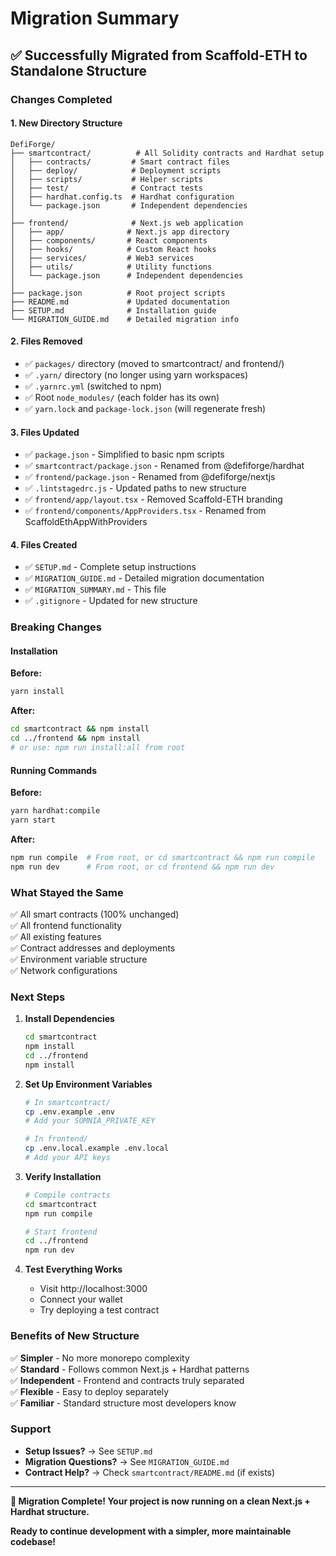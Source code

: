 # Migration Summary

## ✅ Successfully Migrated from Scaffold-ETH to Standalone Structure

### Changes Completed

#### 1. **New Directory Structure**
```
DefiForge/
├── smartcontract/          # All Solidity contracts and Hardhat setup
│   ├── contracts/         # Smart contract files
│   ├── deploy/            # Deployment scripts
│   ├── scripts/           # Helper scripts
│   ├── test/              # Contract tests
│   ├── hardhat.config.ts  # Hardhat configuration
│   └── package.json       # Independent dependencies
│
├── frontend/              # Next.js web application
│   ├── app/              # Next.js app directory
│   ├── components/       # React components
│   ├── hooks/            # Custom React hooks
│   ├── services/         # Web3 services
│   ├── utils/            # Utility functions
│   └── package.json      # Independent dependencies
│
├── package.json          # Root project scripts
├── README.md             # Updated documentation
├── SETUP.md              # Installation guide
└── MIGRATION_GUIDE.md    # Detailed migration info
```

#### 2. **Files Removed**
- ✅ `packages/` directory (moved to smartcontract/ and frontend/)
- ✅ `.yarn/` directory (no longer using yarn workspaces)
- ✅ `.yarnrc.yml` (switched to npm)
- ✅ Root `node_modules/` (each folder has its own)
- ✅ `yarn.lock` and `package-lock.json` (will regenerate fresh)

#### 3. **Files Updated**
- ✅ `package.json` - Simplified to basic npm scripts
- ✅ `smartcontract/package.json` - Renamed from @defiforge/hardhat
- ✅ `frontend/package.json` - Renamed from @defiforge/nextjs
- ✅ `.lintstagedrc.js` - Updated paths to new structure
- ✅ `frontend/app/layout.tsx` - Removed Scaffold-ETH branding
- ✅ `frontend/components/AppProviders.tsx` - Renamed from ScaffoldEthAppWithProviders

#### 4. **Files Created**
- ✅ `SETUP.md` - Complete setup instructions
- ✅ `MIGRATION_GUIDE.md` - Detailed migration documentation
- ✅ `MIGRATION_SUMMARY.md` - This file
- ✅ `.gitignore` - Updated for new structure

### Breaking Changes

#### Installation
**Before:**
```bash
yarn install
```

**After:**
```bash
cd smartcontract && npm install
cd ../frontend && npm install
# or use: npm run install:all from root
```

#### Running Commands
**Before:**
```bash
yarn hardhat:compile
yarn start
```

**After:**
```bash
npm run compile  # From root, or cd smartcontract && npm run compile
npm run dev      # From root, or cd frontend && npm run dev
```

### What Stayed the Same

✅ All smart contracts (100% unchanged)  
✅ All frontend functionality  
✅ All existing features  
✅ Contract addresses and deployments  
✅ Environment variable structure  
✅ Network configurations  

### Next Steps

1. **Install Dependencies**
   ```bash
   cd smartcontract
   npm install
   cd ../frontend
   npm install
   ```

2. **Set Up Environment Variables**
   ```bash
   # In smartcontract/
   cp .env.example .env
   # Add your SOMNIA_PRIVATE_KEY
   
   # In frontend/
   cp .env.local.example .env.local
   # Add your API keys
   ```

3. **Verify Installation**
   ```bash
   # Compile contracts
   cd smartcontract
   npm run compile
   
   # Start frontend
   cd ../frontend
   npm run dev
   ```

4. **Test Everything Works**
   - Visit http://localhost:3000
   - Connect your wallet
   - Try deploying a test contract

### Benefits of New Structure

✅ **Simpler** - No more monorepo complexity  
✅ **Standard** - Follows common Next.js + Hardhat patterns  
✅ **Independent** - Frontend and contracts truly separated  
✅ **Flexible** - Easy to deploy separately  
✅ **Familiar** - Standard structure most developers know  

### Support

- **Setup Issues?** → See `SETUP.md`
- **Migration Questions?** → See `MIGRATION_GUIDE.md`
- **Contract Help?** → Check `smartcontract/README.md` (if exists)

---

**🎉 Migration Complete! Your project is now running on a clean Next.js + Hardhat structure.**

**Ready to continue development with a simpler, more maintainable codebase!**

